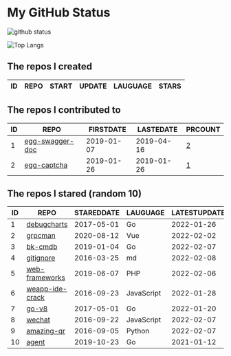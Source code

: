 # My GitHub Status

<img src="https://github-readme-stats-1.yihong0618.vercel.app/api?username=jc-lathander&show_icons=true&&&hide_title=true&count_private=true" alt="github status" />

![Top Langs](https://github-readme-stats-1.yihong0618.vercel.app/api/top-langs/?username=jc-lathander&layout=compact)

<!--START_SECTION:my_github-->
## The repos I created
| ID | REPO | START | UPDATE | LAUGUAGE | STARS |
|----|------|-------|--------|----------|-------|

## The repos I contributed to
| ID |                                REPO                                | FIRSTDATE  | LASTEDATE  |                                          PRCOUNT                                           |
|----|--------------------------------------------------------------------|------------|------------|--------------------------------------------------------------------------------------------|
|  1 | [egg-swagger-doc](https://github.com/Yanshijie-EL/egg-swagger-doc) | 2019-01-07 | 2019-04-16 | [2](https://github.com/Yanshijie-EL/egg-swagger-doc/pulls?q=is%3Apr+author%3Ajc-lathander) |
|  2 | [egg-captcha](https://github.com/Raoul1996/egg-captcha)            | 2019-01-26 | 2019-01-26 | [1](https://github.com/Raoul1996/egg-captcha/pulls?q=is%3Apr+author%3Ajc-lathander)        |

## The repos I stared (random 10)
| ID |                                REPO                                 | STAREDDATE |  LAUGUAGE  | LATESTUPDATE |
|----|---------------------------------------------------------------------|------------|------------|--------------|
|  1 | [debugcharts](https://github.com/mkevac/debugcharts)                | 2017-05-01 | Go         | 2022-01-26   |
|  2 | [grpcman](https://github.com/grpcman/grpcman)                       | 2020-08-12 | Vue        | 2022-02-02   |
|  3 | [bk-cmdb](https://github.com/Tencent/bk-cmdb)                       | 2019-01-04 | Go         | 2022-02-07   |
|  4 | [gitignore](https://github.com/github/gitignore)                    | 2016-03-25 | md         | 2022-02-08   |
|  5 | [web-frameworks](https://github.com/the-benchmarker/web-frameworks) | 2019-06-07 | PHP        | 2022-02-06   |
|  6 | [weapp-ide-crack](https://github.com/gavinkwoe/weapp-ide-crack)     | 2016-09-23 | JavaScript | 2022-01-28   |
|  7 | [go-v8](https://github.com/lazytiger/go-v8)                         | 2017-05-01 | Go         | 2022-01-20   |
|  8 | [wechat](https://github.com/node-webot/wechat)                      | 2016-09-22 | JavaScript | 2022-02-07   |
|  9 | [amazing-qr](https://github.com/x-hw/amazing-qr)                    | 2016-09-05 | Python     | 2022-02-07   |
| 10 | [agent](https://github.com/LeonZYang/agent)                         | 2019-10-23 | Go         | 2021-01-12   |

<!--END_SECTION:my_github-->
